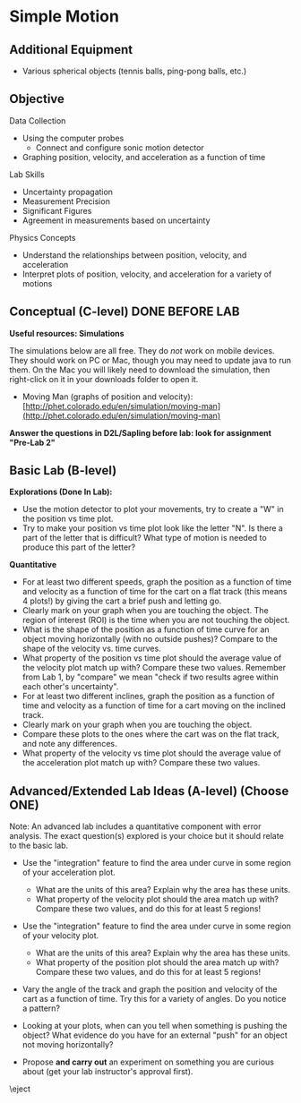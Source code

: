 # Simple Motion


## Additional Equipment

- Various spherical objects (tennis balls, ping-pong balls, etc.)

## Objective

Data Collection

- Using the computer probes
    - Connect and configure sonic motion detector
- Graphing position, velocity, and acceleration as a function of time

Lab Skills

- Uncertainty propagation
- Measurement Precision
- Significant Figures
- Agreement in measurements based on uncertainty

Physics Concepts

- Understand the relationships between position, velocity, and acceleration
- Interpret plots of position, velocity, and acceleration for a variety of motions

## Conceptual (C-level) DONE BEFORE LAB

**Useful resources: Simulations**

The simulations below are all free. They do *not* work on mobile devices. They should work on PC or Mac, though you may need to update java to run them. On the Mac you will likely need to download the simulation, then right-click on it in your downloads folder to open it.

- Moving Man (graphs of position and velocity): [http://phet.colorado.edu/en/simulation/moving-man](http://phet.colorado.edu/en/simulation/moving-man)

**Answer the questions in D2L/Sapling before lab: look for assignment "Pre-Lab 2"**


## Basic Lab (B-level)

**Explorations (Done In Lab):**

- Use the motion detector to plot your movements, try to create a "W" in the position vs time plot. 
- Try to make your position vs time plot look like the letter "N". Is there a part of the letter that is difficult? What type of motion is needed to produce this part of the letter?

**Quantitative**

- For at least two different speeds, graph the position as a function of time and velocity as a function of time for the cart on a flat track (this means 4 plots!) by giving the cart a brief push and letting go.
- Clearly mark on your graph when you are touching the object. The region of interest (ROI) is the time when you are not touching the object.
- What is the shape of the position as a function of time curve for an object moving horizontally (with no outside pushes)? Compare to the shape of the velocity vs. time curves.
- What property of the position vs time plot should the average value of the velocity plot match up with? Compare these two values. Remember from Lab 1, by "compare" we mean "check if two results agree within each other's uncertainty".
- For at least two different inclines, graph the position as a function of time and velocity as a function of time for a cart moving on the inclined track. 
- Clearly mark on your graph when you are touching the object.
- Compare these plots to the ones where the cart was on the flat track, and note any differences.
- What property of the velocity vs time plot should the average value of the acceleration plot match up with? Compare these two values.

## Advanced/Extended Lab Ideas (A-level) (Choose ONE)

Note: An advanced lab includes a quantitative component with error analysis. The exact question(s) explored is your choice but it should relate to the basic lab.

- Use the "integration" feature to find the area under curve in some region of your acceleration plot. 
    - What are the units of this area? Explain why the area has these units.
    - What property of the velocity plot should the area match up with? Compare these two values, and do this for at least 5 regions!

- Use the "integration" feature to find the area under curve in some region of your velocity plot. 
    - What are the units of this area? Explain why the area has these units.
    - What property of the position plot should the area match up with? Compare these two values, and do this for at least 5 regions!

- Vary the angle of the track and graph the position and velocity of the cart as a function of time. Try this for a variety of angles. Do you notice a pattern? 
- Looking at your plots, when can you tell when something is pushing the object? What evidence do you have for an external "push" for an object not moving horizontally?
- Propose **and carry out** an experiment on something you are curious about (get your lab instructor's approval first).

\eject

